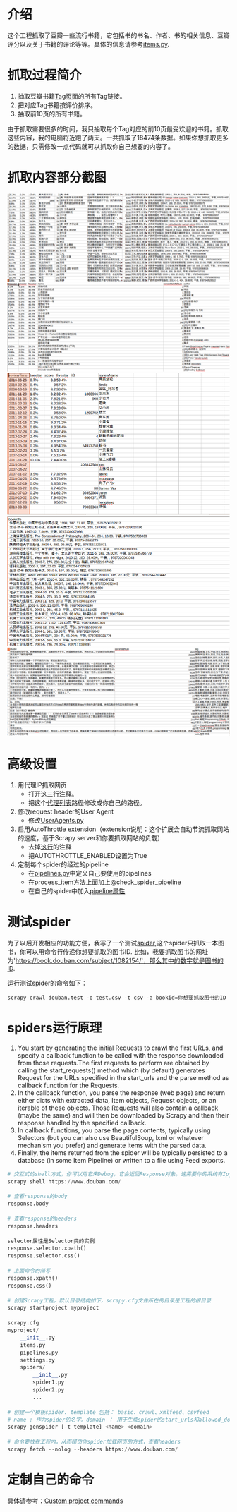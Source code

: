 # 介绍

这个工程抓取了豆瓣一些流行书籍，它包括书的书名、作者、书的相关信息、豆瓣评分以及关于书籍的评论等等。具体的信息请参考[items.py](https://github.com/hanxlinsist/crawl_web/blob/master/douban/douban/items.py). 

# 抓取过程简介

1. 抽取豆瓣书籍[Tag页面](https://book.douban.com/tag/)的所有Tag链接。
2. 把对应Tag书籍按评价排序。
3. 抽取前10页的所有书籍。

由于抓取需要很多的时间，我只抽取每个Tag对应的前10页最受欢迎的书籍。抓取这些内容，我的电脑将近跑了两天。一共抓取了18474条数据。如果你想抓取更多的数据，只需修改一点代码就可以抓取你自己想要的内容了。

# 抓取内容部分截图

![豆瓣截图](./images/ss1.png)
![豆瓣截图](./images/ss2.png)
![豆瓣截图](./images/ss3.png)
![豆瓣截图](./images/ss4.png)
![豆瓣截图](./images/ss5.png)


# 高级设置

1. 用代理IP抓取网页
   - 打开这[三行](https://github.com/hanxlinsist/crawl_web/blob/master/douban/douban/settings.py#L27)注释。
   - 把这个[代理列表](https://github.com/hanxlinsist/crawl_web/blob/master/douban/douban/settings.py#L34)路径修改成你自己的路径。
2. 修改request header的User Agent
   - 修改[UserAgents.py](https://github.com/hanxlinsist/crawl_web/blob/master/douban/douban/UserAgents.py)
3. 启用AutoThrottle extension（extension说明：这个扩展会自动节流抓取网站的速度，基于Scrapy server和你要抓取网站的负载）
   - 去掉[这行](https://github.com/hanxlinsist/crawl_web/blob/master/douban/douban/settings.py#L49)的注释
   - 把AUTOTHROTTLE_ENABLED设置为True
4. 定制每个spider的经过的pipeline
   - 在[pipelines.py](https://github.com/hanxlinsist/crawl_web/blob/master/douban/douban/pipelines.py)中定义自己要使用的pipelines
   - 在process_item方法上面加上@check_spider_pipeline
   - 在自己的spider中加入[pipeline属性](https://github.com/hanxlinsist/crawl_web/blob/master/douban/douban/spiders/BookSpider.py#L17)

# 测试spider

为了以后开发相应的功能方便，我写了一个测试[spider](https://github.com/hanxlinsist/crawl_web/blob/master/douban/douban/spiders/TestSpider.py),这个spider只抓取一本图书，你可以用命令行传递你想要抓取的图书ID. 比如，我要抓取图书的网址为'https://book.douban.com/subject/1082154/'，那么其中的数字就是图书的ID. 

运行测试spider的命令如下：

    scrapy crawl douban.test -o test.csv -t csv -a bookid=你想要抓取图书的ID 



# spiders运行原理

1. You start by generating the initial Requests to crawl the first URLs, and specify a callback function to be called with the response downloaded from those requests.The first requests to perform are obtained by calling the start_requests() method which (by default) generates Request for the URLs specified in the start_urls and the parse method as callback function for the Requests.
2. In the callback function, you parse the response (web page) and return either dicts with extracted data, Item objects, Request objects, or an iterable of these objects. Those Requests will also contain a callback (maybe the same) and will then be downloaded by Scrapy and then their response handled by the specified callback.
3. In callback functions, you parse the page contents, typically using Selectors (but you can also use BeautifulSoup, lxml or whatever mechanism you prefer) and generate items with the parsed data.
4. Finally, the items returned from the spider will be typically persisted to a database (in some Item Pipeline) or written to a file using Feed exports.





```python
# 交互式的shell方式，你可以用它来Debug，它会返回Response对象。这需要你的系统有Ipython的环境！
scrapy shell https://www.douban.com/

# 查看response的body
response.body

# 查看response的headers
response.headers

selector属性是Selector类的实例
response.selector.xpath()
response.selector.css()

# 上面命令的简写
response.xpath()
response.css()

# 创建Scrapy工程，默认目录结构如下，scrapy.cfg文件所在的目录是工程的根目录
scrapy startproject myproject

scrapy.cfg
myproject/
    __init__.py
    items.py
    pipelines.py
    settings.py
    spiders/
        __init__.py
        spider1.py
        spider2.py
        ...

# 创建一个模板spider. template 包括： basic、crawl、xmlfeed、csvfeed
# name : 作为spider的名字。domain ： 用于生成spider的start_urls和allowed_domains属性
scrapy genspider [-t template] <name> <domain>

# 命令要放在工程内，从而模仿你spider加载网页的方式，查看headers
scrapy fetch --nolog --headers https://www.douban.com/

``` 
# 定制自己的命令

具体请参考：[Custom project commands](http://doc.scrapy.org/en/1.1/topics/commands.html#custom-project-commands)
  
  
  
